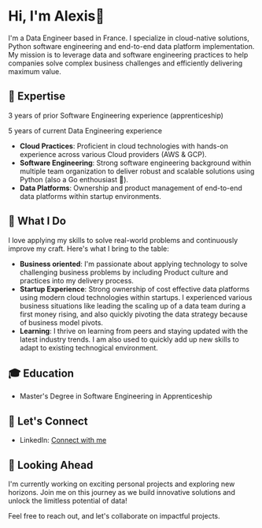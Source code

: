# Hi, I'm Alexis👋

I'm a Data Engineer based in France. I specialize in cloud-native solutions, Python software engineering and end-to-end data platform implementation. My mission is to leverage data and software engineering practices to help companies solve complex business challenges and efficiently delivering maximum value.

## 🔧 Expertise
3 years of prior Software Engineering experience (apprenticeship)

5 years of current Data Engineering experience

- **Cloud Practices**: Proficient in cloud technologies with hands-on experience across various Cloud providers (AWS & GCP).
- **Software Engineering**: Strong software engineering background within multiple team organization to deliver robust and scalable solutions using Python (also a Go enthousiast 👀).
- **Data Platforms**: Ownership and product management of end-to-end data platforms within startup environments.

## 🚀 What I Do

I love applying my skills to solve real-world problems and continuously improve my craft. Here's what I bring to the table:

- **Business oriented**: I'm passionate about applying technology to solve challenging business problems by including Product culture and practices into my delivery process.
- **Startup Experience**: Strong ownership of cost effective data platforms using modern cloud technologies within startups. I experienced various business situations like leading the scaling up of a data team during a first money rising, and also quickly pivoting the data strategy because of business model pivots. 
- **Learning**: I thrive on learning from peers and staying updated with the latest industry trends. I am also used to quickly add up new skills to adapt to existing technogical environment.

## 🎓 Education

- Master's Degree in Software Engineering in Apprenticeship

## 🔗 Let's Connect

- LinkedIn: [Connect with me](https://www.linkedin.com/in/alexismanuel/)

## 🌟 Looking Ahead

I'm currently working on exciting personal projects and exploring new horizons. Join me on this journey as we build innovative solutions and unlock the limitless potential of data!

Feel free to reach out, and let's collaborate on impactful projects.
